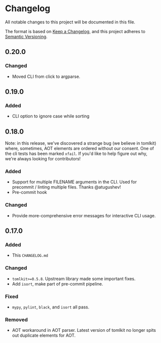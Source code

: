 # Changelog

All notable changes to this project will be documented in this file.

The format is based on [Keep a Changelog](https://keepachangelog.com/en/1.0.0/), and this project adheres to [Semantic Versioning](https://semver.org/spec/v2.0.0.html).

## 0.20.0

### Changed

- Moved CLI from click to argparse.

## 0.19.0

### Added

- CLI option to ignore case while sorting

## 0.18.0

Note: in this release, we've discovered a strange bug (we believe in tomlkit) where, sometimes, AOT elements are ordered without our consent. One of the cli tests has been marked `xfail`. If you'd like to help figure out why, we're always looking for contributors!

### Added

- Support for multiple FILENAME arguments in the CLI. Used for precommit / linting multiple files. Thanks @atugushev!
- Pre-commit hook

### Changed

- Provide more-comprehensive error messages for interactive CLI usage.

## 0.17.0

### Added

- This `CHANGELOG.md`

### Changed

- `tomlkit>=0.5.8`. Upstream library made some important fixes.
- Add `isort`, make part of pre-commit pipeline.

### Fixed

- `mypy`, `pylint`, `black`, and `isort` all pass.

### Removed

- AOT workaround in AOT parser. Latest version of tomlkit no longer spits out duplicate elements for AOT.
